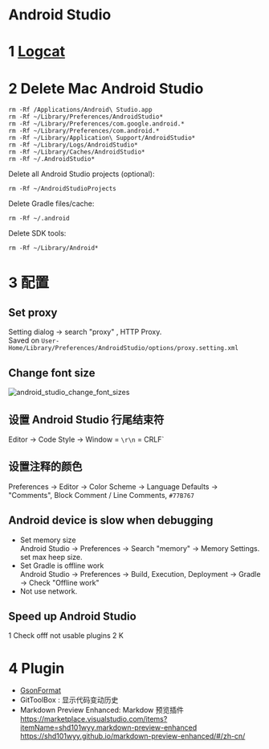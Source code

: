 # Android Studio

# 1 [Logcat](as_logcat.md)

# 2 Delete Mac Android Studio

```
rm -Rf /Applications/Android\ Studio.app
rm -Rf ~/Library/Preferences/AndroidStudio*
rm -Rf ~/Library/Preferences/com.google.android.*
rm -Rf ~/Library/Preferences/com.android.*
rm -Rf ~/Library/Application\ Support/AndroidStudio*
rm -Rf ~/Library/Logs/AndroidStudio*
rm -Rf ~/Library/Caches/AndroidStudio*
rm -Rf ~/.AndroidStudio*
```

Delete all Android Studio projects (optional):

```
rm -Rf ~/AndroidStudioProjects
```

Delete Gradle files/cache:

```
rm -Rf ~/.android
```

Delete SDK tools:

```
rm -Rf ~/Library/Android*
```

# 3 配置

## Set proxy

Setting dialog -> search "proxy" , HTTP Proxy.  
Saved on
`User-Home/Library/Preferences/AndroidStudio/options/proxy.setting.xml`

## Change font size

![android_studio_change_font_sizes](https://yingvickycao.github.io/img/tools/android_studio/android_studio_change_font_sizes.jpg)

## 设置 Android Studio 行尾结束符

Editor -> Code Style -> Window = `\r\n` = CRLF`

## 设置注释的颜色

Preferences -> Editor -> Color Scheme -> Language Defaults -> "Comments", Block Comment / Line Comments, `#77B767`

## Android device is slow when debugging

- Set memory size  
  Android Studio -> Preferences -> Search "memory" -> Memory Settings. set max heep size.
- Set Gradle is offline work  
  Android Studio -> Preferences -> Build, Execution, Deployment -> Gradle -> Check "Offline work"
- Not use network.

## Speed up Android Studio

1 Check offf not usable plugins
2 K

# 4 Plugin

- [GsonFormat](https://github.com/zzz40500/GsonFormat)
- GitToolBox : 显示代码变动历史
- Markdown Preview Enhanced: Markdow 预览插件
  https://marketplace.visualstudio.com/items?itemName=shd101wyy.markdown-preview-enhanced  
  https://shd101wyy.github.io/markdown-preview-enhanced/#/zh-cn/
